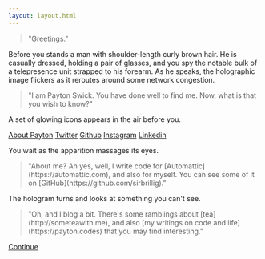 ```yaml
---
layout: layout.html
---
```

<div class="content">
  <div id="top" class="intro-area">
  <blockquote class="progressive">"Greetings."</blockquote>
  <p class="narration progressive">Before you stands a man with shoulder-length curly brown hair. He is casually dressed, holding a pair of glasses, and you spy the notable bulk of a telepresence unit strapped to his forearm. As he speaks, the holographic image flickers as it reroutes around some network congestion.</p>
  <blockquote class="progressive">"I am Payton Swick. You have done well to find me. Now, what is that you wish to know?"</blockquote>
  <div class="icons progressive">
    <p class="narration">A set of glowing icons appears in the air before you.</p>
    <div class="social-links">
      <a class="about-icon" href="#about">About Payton</a>
      <a class="social-links__icon twitter-icon" href="https://twitter.com/sirbrillig">Twitter</a>
      <a class="social-links__icon github-icon" href="https://github.com/sirbrillig">Github</a>
      <a class="social-links__icon instagram-icon" href="https://instagram.com/sirbrillig">Instagram</a>
      <a class="social-links__icon linkedin-icon" href="https://linkedin.com/in/paytonswick/">Linkedin</a>
    </div>
  </div>
  <div id="about" class="about-area progressive">
    <p class="narration">You wait as the apparition massages its eyes.</p>
    <blockquote>"About me? Ah yes, well, I write code for [Automattic](https://automattic.com), and also for myself. You can see some of it on [GitHub](https://github.com/sirbrillig)."</blockquote>
    <p class="narration">The hologram turns and looks at something you can't see.</p>
    <blockquote>"Oh, and I blog a bit. There's some ramblings about [tea](http://someteawith.me), and also [my writings on code and life](https://payton.codes) that you may find interesting."</blockquote>
    <a class="back-icon" href="#top">Continue</a>
  </div>
</div>
